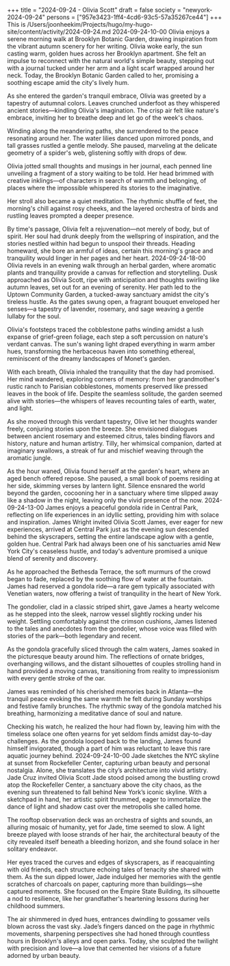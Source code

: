 +++
title = "2024-09-24 - Olivia Scott"
draft = false
society = "newyork-2024-09-24"
persons = ["957e3423-1ff4-4cd6-93c5-57a35267ce44"]
+++
This is /Users/joonheekim/Projects/hugo/my-hugo-site/content/activity/2024-09-24.md
2024-09-24-10-00
Olivia enjoys a serene morning walk at Brooklyn Botanic Garden, drawing inspiration from the vibrant autumn scenery for her writing.
Olivia woke early, the sun casting warm, golden hues across her Brooklyn apartment. She felt an impulse to reconnect with the natural world's simple beauty, stepping out with a journal tucked under her arm and a light scarf wrapped around her neck. Today, the Brooklyn Botanic Garden called to her, promising a soothing escape amid the city's lively hum.

As she entered the garden's tranquil embrace, Olivia was greeted by a tapestry of autumnal colors. Leaves crunched underfoot as they whispered ancient stories—kindling Olivia's imagination. The crisp air felt like nature's embrace, inviting her to breathe deep and let go of the week's chaos.

Winding along the meandering paths, she surrendered to the peace resonating around her. The water lilies danced upon mirrored ponds, and tall grasses rustled a gentle melody. She paused, marveling at the delicate geometry of a spider's web, glistening softly with drops of dew. 

Olivia jotted small thoughts and musings in her journal, each penned line unveiling a fragment of a story waiting to be told. Her head brimmed with creative inklings—of characters in search of warmth and belonging, of places where the impossible whispered its stories to the imaginative.

Her stroll also became a quiet meditation. The rhythmic shuffle of feet, the morning's chill against rosy cheeks, and the layered orchestra of birds and rustling leaves prompted a deeper presence. 

By time's passage, Olivia felt a rejuvenation—not merely of body, but of spirit. Her soul had drunk deeply from the wellspring of inspiration, and the stories nestled within had begun to unspool their threads. Heading homeward, she bore an armful of ideas, certain this morning's grace and tranquility would linger in her pages and her heart.
2024-09-24-18-00
Olivia revels in an evening walk through an herbal garden, where aromatic plants and tranquility provide a canvas for reflection and storytelling.
Dusk approached as Olivia Scott, ripe with anticipation and thoughts swirling like autumn leaves, set out for an evening of serenity. Her path led to the Uptown Community Garden, a tucked-away sanctuary amidst the city's tireless hustle. As the gates swung open, a fragrant bouquet enveloped her senses—a tapestry of lavender, rosemary, and sage weaving a gentle lullaby for the soul. 

Olivia's footsteps traced the cobblestone paths winding amidst a lush expanse of grief-green foliage, each step a soft percussion on nature's verdant canvas. The sun's waning light draped everything in warm amber hues, transforming the herbaceous haven into something ethereal, reminiscent of the dreamy landscapes of Monet's garden. 

With each breath, Olivia inhaled the tranquility that the day had promised. Her mind wandered, exploring corners of memory: from her grandmother's rustic ranch to Parisian cobblestones, moments preserved like pressed leaves in the book of life. Despite the seamless solitude, the garden seemed alive with stories—the whispers of leaves recounting tales of earth, water, and light. 

As she moved through this verdant tapestry, Olive let her thoughts wander freely, conjuring stories upon the breeze. She envisioned dialogues between ancient rosemary and esteemed citrus, tales binding flavors and history, nature and human artistry. Tilly, her whimsical companion, darted at imaginary swallows, a streak of fur and mischief weaving through the aromatic jungle.

As the hour waned, Olivia found herself at the garden's heart, where an aged bench offered repose. She paused, a small book of poems residing at her side, skimming verses by lantern light. Silence ensnared the world beyond the garden, cocooning her in a sanctuary where time slipped away like a shadow in the night, leaving only the vivid presence of the now.
2024-09-24-13-00
James enjoys a peaceful gondola ride in Central Park, reflecting on life experiences in an idyllic setting, providing him with solace and inspiration.
James Wright invited Olivia Scott
James, ever eager for new experiences, arrived at Central Park just as the evening sun descended behind the skyscrapers, setting the entire landscape aglow with a gentle, golden hue. Central Park had always been one of his sanctuaries amid New York City's ceaseless hustle, and today's adventure promised a unique blend of serenity and discovery.

As he approached the Bethesda Terrace, the soft murmurs of the crowd began to fade, replaced by the soothing flow of water at the fountain. James had reserved a gondola ride—a rare gem typically associated with Venetian waters, now offering a twist of tranquility in the heart of New York.

The gondolier, clad in a classic striped shirt, gave James a hearty welcome as he stepped into the sleek, narrow vessel slightly rocking under his weight. Settling comfortably against the crimson cushions, James listened to the tales and anecdotes from the gondolier, whose voice was filled with stories of the park—both legendary and recent.

As the gondola gracefully sliced through the calm waters, James soaked in the picturesque beauty around him. The reflections of ornate bridges, overhanging willows, and the distant silhouettes of couples strolling hand in hand provided a moving canvas, transitioning from reality to impressionism with every gentle stroke of the oar.

James was reminded of his cherished memories back in Atlanta—the tranquil peace evoking the same warmth he felt during Sunday worships and festive family brunches. The rhythmic sway of the gondola matched his breathing, harmonizing a meditative dance of soul and nature.

Checking his watch, he realized the hour had flown by, leaving him with the timeless solace one often yearns for yet seldom finds amidst day-to-day challenges. As the gondola looped back to the landing, James found himself invigorated, though a part of him was reluctant to leave this rare aquatic journey behind.
2024-09-24-10-00
Jade sketches the NYC skyline at sunset from Rockefeller Center, capturing urban beauty and personal nostalgia. Alone, she translates the city’s architecture into vivid artistry.
Jade Cruz invited Olivia Scott
Jade stood poised among the bustling crowd atop the Rockefeller Center, a sanctuary above the city chaos, as the evening sun threatened to fall behind New York’s iconic skyline. With a sketchpad in hand, her artistic spirit thrummed, eager to immortalize the dance of light and shadow cast over the metropolis she called home. 

The rooftop observation deck was an orchestra of sights and sounds, an alluring mosaic of humanity, yet for Jade, time seemed to slow. A light breeze played with loose strands of her hair, the architectural beauty of the city revealed itself beneath a bleeding horizon, and she found solace in her solitary endeavor.

Her eyes traced the curves and edges of skyscrapers, as if reacquainting with old friends, each structure echoing tales of tenacity she shared with them. As the sun dipped lower, Jade indulged her memories with the gentle scratches of charcoals on paper, capturing more than buildings—she captured moments. She focused on the Empire State Building, its silhouette a nod to resilience, like her grandfather's heartening lessons during her childhood summers.

The air shimmered in dyed hues, entrances dwindling to gossamer veils blown across the vast sky. Jade’s fingers danced on the page in rhythmic movements, sharpening perspectives she had honed through countless hours in Brooklyn's alleys and open parks. Today, she sculpted the twilight with precision and love—a love that cemented her visions of a future adorned by urban beauty.
